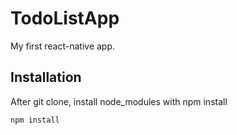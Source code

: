 # TodoListApp

My first react-native app. 

## Installation

After git clone, install node_modules with npm install

```bash
npm install
```
